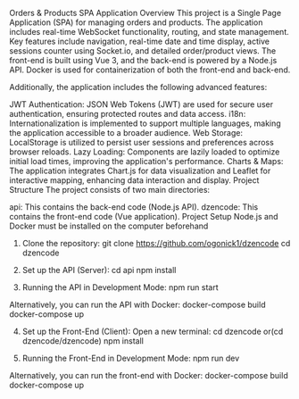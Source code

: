 Orders & Products SPA Application
Overview
This project is a Single Page Application (SPA) for managing orders and products. The application includes real-time WebSocket functionality, routing, and state management. Key features include navigation, real-time date and time display, active sessions counter using Socket.io, and detailed order/product views. The front-end is built using Vue 3, and the back-end is powered by a Node.js API. Docker is used for containerization of both the front-end and back-end.

Additionally, the application includes the following advanced features:

JWT Authentication: JSON Web Tokens (JWT) are used for secure user authentication, ensuring protected routes and data access.
i18n: Internationalization is implemented to support multiple languages, making the application accessible to a broader audience.
Web Storage: LocalStorage is utilized to persist user sessions and preferences across browser reloads.
Lazy Loading: Components are lazily loaded to optimize initial load times, improving the application's performance.
Charts & Maps: The application integrates Chart.js for data visualization and Leaflet for interactive mapping, enhancing data interaction and display.
Project Structure
The project consists of two main directories:

api: This contains the back-end code (Node.js API).
dzencode: This contains the front-end code (Vue application).
Project Setup
Node.js and Docker must be installed on the computer beforehand

1. Clone the repository:
git clone https://github.com/ogonick1/dzencode
cd dzencode

3. Set up the API (Server):
cd api
npm install

4. Running the API in Development Mode:
npm run start

Alternatively, you can run the API with Docker:
docker-compose build
docker-compose up

4. Set up the Front-End (Client):
Open a new terminal:
cd dzencode 
or(cd dzencode/dzencode)
npm install

5. Running the Front-End in Development Mode:
npm run dev

Alternatively, you can run the front-end with Docker:
docker-compose build
docker-compose up
